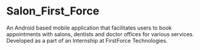 # Salon_First_Force
An Android based mobile application that facilitates users to book appointments with salons, dentists and doctor offices for various services.
Developed as a part of an Internship at FirstForce Technologies.
